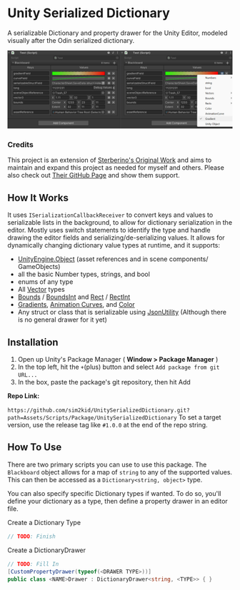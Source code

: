 # Unity Serialized Dictionary
A serializable Dictionary and property drawer for the Unity Editor, modeled visually after the Odin serialized dictionary.

![alt text](https://github.com/Sterberino/UnitySerializedDictionary/blob/main/Images/Blackboard.png)
### Credits
This project is an extension of [Sterberino's Original Work](https://github.com/Sterberino/UnitySerializedDictionary) and aims to maintain and expand this project as needed for myself and others.
Please also check out [Their GitHub Page](https://github.com/Sterberino) and show them support.

## How It Works

It uses `ISerializationCallbackReceiver` to convert keys and values to serializable lists in the background, to allow for dictionary serialization in the editor. 
Mostly uses switch statements to identify the type and handle drawing the editor fields and serializing/de-serializing values. 
It allows for dynamically changing dictionary value types at runtime, and it supports:
  - [UnityEngine.Object](https://docs.unity3d.com/ScriptReference/Object.html) (asset references and in scene components/ GameObjects)
  - all the basic Number types, strings, and bool
  - enums of any type
  - All [Vector](https://docs.unity3d.com/Manual/VectorCookbook.html) types
  - [Bounds](https://docs.unity3d.com/ScriptReference/Bounds.html) / [BoundsInt](https://docs.unity3d.com/ScriptReference/BoundsInt.html) and [Rect](https://docs.unity3d.com/ScriptReference/Rect.html) / [RectInt](https://docs.unity3d.com/ScriptReference/RectInt.html)
  - [Gradients](https://docs.unity3d.com/ScriptReference/Gradient.html), [Animation Curves](https://docs.unity3d.com/ScriptReference/AnimationCurve.html), and [Color](https://docs.unity3d.com/ScriptReference/Color.html)
  - Any struct or class that is serializable using [JsonUtility](https://docs.unity3d.com/ScriptReference/JsonUtility.html) (Although there is no general drawer for it yet)

## Installation
1. Open up Unity's Package Manager ( **Window > Package Manager** )
2. In the top left, hit the `+`(plus) button and select `Add package from git URL...`
3. In the box, paste the package's git repository, then hit Add

**Repo Link:**

`https://github.com/sim2kid/UnitySerializedDictionary.git?path=Assets/Scripts/Package/UnitySerializedDictionary`
To set a target version, use the release tag like `#1.0.0` at the end of the repo string.

## How To Use
There are two primary scripts you can use to use this package.
The `Blackboard` object allows for a map of `string` to any of the supported values. This can then be accessed as a `Dictionary<string, object>` type.

You can also specify specific Dictionary types if wanted.
To do so, you'll define your dictionary as a type, then define a property drawer in an editor file.

Create a Dictionary Type
```csharp
// TODO: Finish
```

Create a DictionaryDrawer
```csharp
// TODO: Fill In
[CustomPropertyDrawer(typeof(<DRAWER TYPE>))]
public class <NAME>Drawer : DictionaryDrawer<string, <TYPE>> { }
```